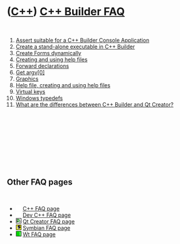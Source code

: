 
 

 

 

 

 

([C++](Cpp.md)) [C++ Builder FAQ](CppBuilderFaq.md)
=====================================================

 

1.  [Assert suitable for a C++ Builder Console
    Application](CppBuilderAssert.md)
2.  [Create a stand-alone executable in C++
    Builder](CppBuilderStandAloneExecutable.md)
3.  [Create Forms dynamically](CppCreateFormsDynamically.md)
4.  [Creating and using help files](CppBuilderHelp.md)
5.  [Forward declarations](CppForwardDeclarations.md)
6.  [Get argv\[0\]](CppVclGetArgvZero.md)
7.  [Graphics](CppGraphics.md)
8.  [Help file, creating and using help files](CppBuilderHelp.md)
9.  [Virtual keys](CppVirtualKeys.md)
10. [Windows typedefs](CppWindowsTypedefs.md)
11. [What are the differences between C++ Builder and Qt
    Creator?](CppCompareCppBuilderAndQtCreator.md)

 

 

 

 

 

Other FAQ pages
---------------

 

-   ![ ](PicSpacer.png) [C++ FAQ page](CppFaq.md)
-   ![ ](PicSpacer.png) [Dev C++ FAQ page](CppDevCppFaq.md)
-   ![Qt Creator](PicQtCreator.png) [Qt Creator FAQ page](CppQtFaq.md)
-   ![Symbian](PicSymbian.png) [Symbian FAQ page](CppSymbianFaq.md)
-   ![Wt](PicWt.png) [Wt FAQ page](CppWtFaq.md)

 

 

 

 

 

 

